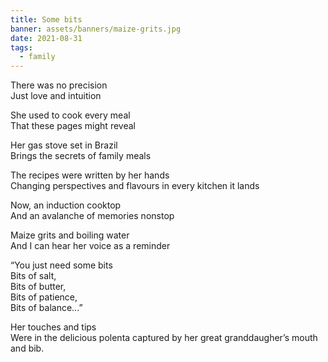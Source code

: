 ```yaml
---
title: Some bits
banner: assets/banners/maize-grits.jpg
date: 2021-08-31
tags:
  - family
---
```


There was no precision
<br>
Just love and intuition

She used to cook every meal
<br>
That these pages might reveal

Her gas stove set in Brazil
<br>
Brings the secrets of family meals

The recipes were written by her hands
<br>
Changing perspectives and flavours in every kitchen it lands

Now, an induction cooktop
<br>
And an avalanche of memories nonstop

Maize grits and boiling water
<br>
And I can hear her voice as a reminder

“You just need some bits
<br>
Bits of salt,
<br>
Bits of butter,
<br>
Bits of patience,
<br>
Bits of balance...”

Her touches and tips
<br>
Were in the delicious polenta captured by her great granddaugher’s mouth and bib.
